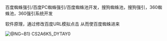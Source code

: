 百度蜘蛛强引/百度PC蜘蛛强引/百度蜘蛛池开发，搜狗蜘蛛池，搜狗强引，360蜘蛛池，360强引系统开发

软件原理，通过修改百度URL模拟点击 从而使百度蜘蛛进来



![@NG~B1} CS2A6K5_DYTAY0](https://github.com/q72663/baiduqy/assets/171465741/dc878bf7-99d1-4350-8d61-60bbfe64eed9)
